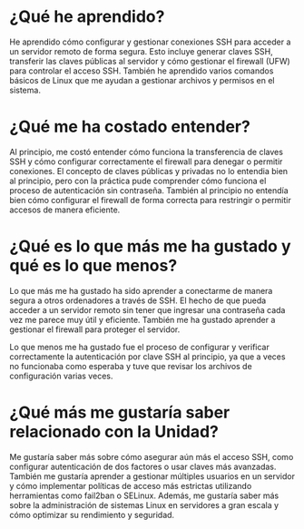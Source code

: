 # ¿Qué he aprendido?
He aprendido cómo configurar y gestionar conexiones SSH para acceder a un servidor remoto de forma segura. Esto incluye generar claves SSH, transferir las claves públicas al servidor y cómo gestionar el firewall (UFW) para controlar el acceso SSH. También he aprendido varios comandos básicos de Linux que me ayudan a gestionar archivos y permisos en el sistema.

# ¿Qué me ha costado entender?
Al principio, me costó entender cómo funciona la transferencia de claves SSH y cómo configurar correctamente el firewall para denegar o permitir conexiones. El concepto de claves públicas y privadas no lo entendia bien al principio, pero con la práctica pude comprender cómo funciona el proceso de autenticación sin contraseña. También al principio no entendía bien cómo configurar el firewall de forma correcta para restringir o permitir accesos de manera eficiente.

# ¿Qué es lo que más me ha gustado y qué es lo que menos?
Lo que más me ha gustado ha sido aprender a conectarme de manera segura a otros ordenadores a través de SSH. El hecho de que pueda acceder a un servidor remoto sin tener que ingresar una contraseña cada vez me parece muy útil y eficiente. También me ha gustado aprender a gestionar el firewall para proteger el servidor.

Lo que menos me ha gustado fue el proceso de configurar y verificar correctamente la autenticación por clave SSH al principio, ya que a veces no funcionaba como esperaba y tuve que revisar los archivos de configuración varias veces.
     
# ¿Qué más me gustaría saber relacionado con la Unidad?
Me gustaría saber más sobre cómo asegurar aún más el acceso SSH, como configurar autenticación de dos factores o usar claves más avanzadas. También me gustaría aprender a gestionar múltiples usuarios en un servidor y cómo implementar políticas de acceso más estrictas utilizando herramientas como fail2ban o SELinux. Además, me gustaría saber más sobre la administración de sistemas Linux en servidores a gran escala y cómo optimizar su rendimiento y seguridad.
